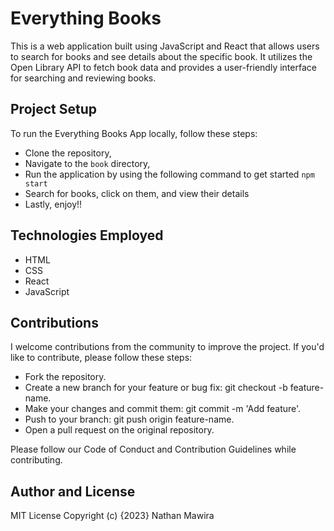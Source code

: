 # Everything Books
This is a web application built using JavaScript and React that allows users to search for books and see details about the specific book. It utilizes the Open Library API to fetch book data and provides a user-friendly interface for searching and reviewing books.

## Project Setup
To run the Everything Books App locally, follow these steps:
- Clone the repository,
- Navigate to the `book` directory,
- Run the application by using the following command to get started `npm start`
- Search for books, click on them, and view their details
- Lastly, enjoy!!

## Technologies Employed
- HTML
- CSS
- React
- JavaScript

## Contributions
I welcome contributions from the community to improve the project. If you'd like to contribute, please follow these steps:

- Fork the repository.
- Create a new branch for your feature or bug fix: git checkout -b feature-name.
- Make your changes and commit them: git commit -m 'Add feature'.
- Push to your branch: git push origin feature-name.
- Open a pull request on the original repository.

Please follow our Code of Conduct and Contribution Guidelines while contributing.

## Author and License
MIT License Copyright (c) {2023} Nathan Mawira
